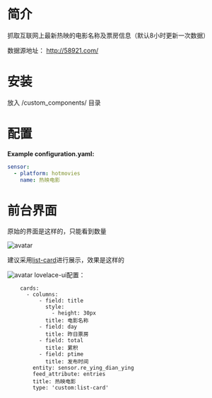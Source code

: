 # 简介
抓取互联网上最新热映的电影名称及票房信息（默认8小时更新一次数据）

数据源地址： http://58921.com/ 

# 安装
放入 <config directory>/custom_components/ 目录

# 配置
**Example configuration.yaml:**
```yaml
sensor:
  - platform: hotmovies
    name: 热映电影
```


# 前台界面
原始的界面是这样的，只能看到数量

![avatar](https://github.com/aalavender/HotMovies/blob/master/1.PNG)

建议采用[list-card](https://github.com/custom-cards/list-card)进行展示，效果是这样的

![avatar](https://github.com/aalavender/HotMovies/blob/master/2.PNG)
lovelace-ui配置：
```
    cards:
      - columns:
          - field: title
            style:
              - height: 30px
            title: 电影名称
          - field: day
            title: 昨日票房
          - field: total
            title: 累积
          - field: ptime
            title: 发布时间
        entity: sensor.re_ying_dian_ying
        feed_attribute: entries
        title: 热映电影
        type: 'custom:list-card'
```
